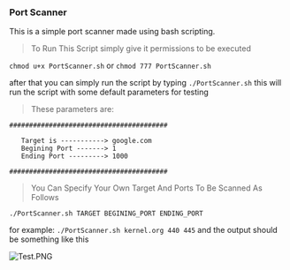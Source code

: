 ### Port Scanner
This is a simple port scanner made using bash scripting.

> To  Run This Script simply give it permissions to be executed

``` chmod u+x PortScanner.sh ```
or
``` chmod 777 PortScanner.sh ```

after that you can simply run the script by typing
` ./PortScanner.sh `
this will run the script with some default parameters for testing 
>These parameters are:

```
########################################

   Target is -----------> google.com
   Begining Port -------> 1
   Ending Port ---------> 1000

########################################
```
>You Can Specify Your Own Target And Ports To Be Scanned As Follows

`./PortScanner.sh TARGET BEGINING_PORT ENDING_PORT`

for example:
`./PortScanner.sh kernel.org 440 445`
and the output should be something like this 

![Test.PNG](/_resources/Test.PNG)


